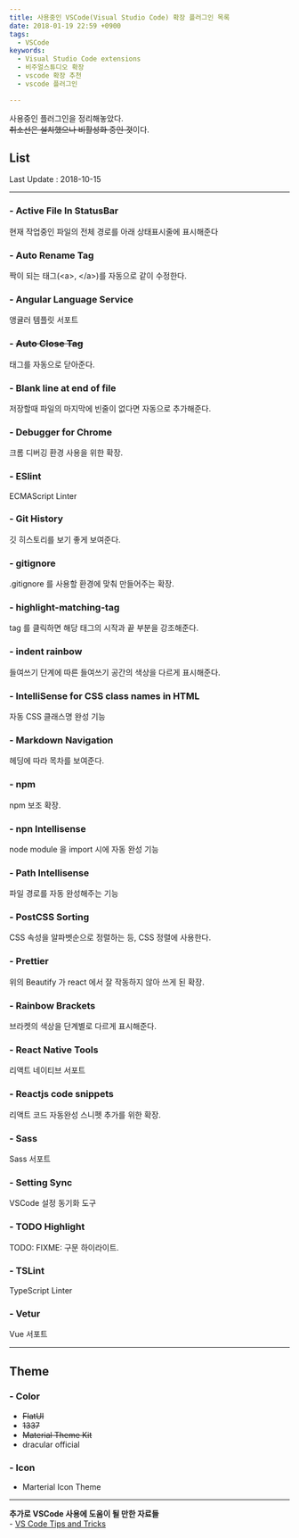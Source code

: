 ```yaml
---
title: 사용중인 VSCode(Visual Studio Code) 확장 플러그인 목록
date: 2018-01-19 22:59 +0900
tags:
  - VSCode
keywords:
  - Visual Studio Code extensions
  - 비주얼스튜디오 확장
  - vscode 확장 추천
  - vscode 플러그인

---
```


사용중인 플러그인을 정리해놓았다.  
~~취소선은 설치했으나 비활성화 중인 것~~이다.

## List

Last Update : 2018-10-15

---

### - Active File In StatusBar

현재 작업중인 파일의 전체 경로를 아래 상태표시줄에 표시해준다

### - Auto Rename Tag

짝이 되는 태그(\<a>, \</a>)를 자동으로 같이 수정한다.

### - Angular Language Service

앵귤러 템플릿 서포트

### - ~~Auto Close Tag~~

태그를 자동으로 닫아준다.

### - Blank line at end of file

저장할때 파일의 마지막에 빈줄이 없다면 자동으로 추가해준다.

### - Debugger for Chrome

크롬 디버깅 환경 사용을 위한 확장.

### - ESlint

ECMAScript Linter

### - Git History

깃 히스토리를 보기 좋게 보여준다.

### - gitignore

.gitignore 를 사용할 환경에 맞춰 만들어주는 확장.

### - highlight-matching-tag

tag 를 클릭하면 해당 태그의 시작과 끝 부분을 강조해준다.

### - indent rainbow

들여쓰기 단계에 따른 들여쓰기 공간의 색상을 다르게 표시해준다.

### - IntelliSense for CSS class names in HTML

자동 CSS 클래스명 완성 기능

### - Markdown Navigation

헤딩에 따라 목차를 보여준다.

### - npm

npm 보조 확장.

### - npn Intellisense

node module 을 import 시에 자동 완성 기능

### - Path Intellisense

파일 경로를 자동 완성해주는 기능

### - PostCSS Sorting

CSS 속성을 알파벳순으로 정렬하는 등, CSS 정렬에 사용한다.

### - Prettier

위의 Beautify 가 react 에서 잘 작동하지 않아 쓰게 된 확장.

### - Rainbow Brackets

브라켓의 색상을 단계별로 다르게 표시해준다.

### - React Native Tools

리액트 네이티브 서포트

### - Reactjs code snippets

리액트 코드 자동완성 스니펫 추가를 위한 확장.

### - Sass

Sass 서포트

### - Setting Sync

VSCode 설정 동기화 도구

### - TODO Highlight

TODO: FIXME: 구문 하이라이트.

### - TSLint

TypeScript Linter

### - Vetur

Vue 서포트

---

## Theme

### - Color

- ~~FlatUI~~
- ~~1337~~
- ~~Material Theme Kit~~
- dracular official

### - Icon

- Marterial Icon Theme

---

**추가로 VSCode 사용에 도움이 될 만한 자료들**  
\- [VS Code Tips and Tricks](https://github.com/Microsoft/vscode-tips-and-tricks?wt.mc_id=DX_881390#extension-recommendations)
